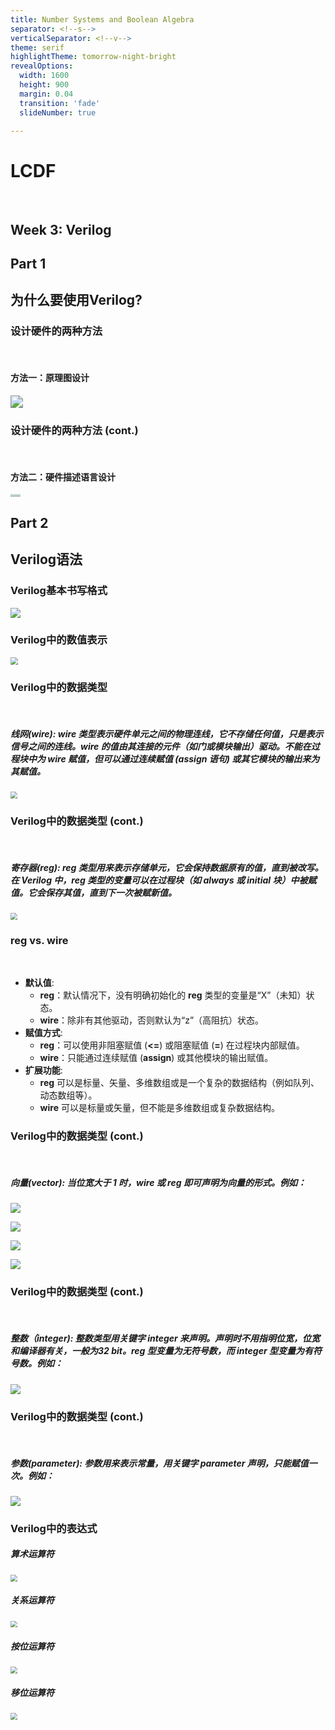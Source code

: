 ```yaml
---
title: Number Systems and Boolean Algebra
separator: <!--s-->
verticalSeparator: <!--v-->
theme: serif
highlightTheme: tomorrow-night-bright
revealOptions:
  width: 1600
  height: 900
  margin: 0.04
  transition: 'fade'
  slideNumber: true

---
```


<link rel="stylesheet" href="custom.css">

# LCDF

<br>

## Week 3: Verilog

<!--s-->

## Part 1

## 为什么要使用Verilog?

<!--v-->

### 设计硬件的两种方法

<br>

#### 方法一：原理图设计

<img src="./L3_01.jpg" style="zoom:125%;" />

<!--v-->

### 设计硬件的两种方法 (cont.)

<br>

#### 方法二：硬件描述语言设计

<div style="display: flex;">    
<img src="./L3_02.jpg" style="zoom: 25%;"/>
<img src="./L3_03.jpg" style="zoom: 25%;"/>
<img src="./L3_04.jpg" style="zoom: 25%;"/>
<img src="./L3_05.jpg" style="zoom: 25%;"/>
</div>

<!--s-->

## Part 2

## Verilog语法

<!--v-->

### Verilog基本书写格式

![](./L3_06.jpg)

<!--v-->

### Verilog中的数值表示

<img src="./L3_07.jpg" style="zoom:75%;" />

<!--v-->

### Verilog中的数据类型

<br>

##### **线网(wire)**: **wire** 类型表示硬件单元之间的物理连线，它不存储任何值，只是表示信号之间的连线。**wire** 的值由其连接的元件（如门或模块输出）驱动。不能在过程块中为 **wire** 赋值，但可以通过连续赋值 (**assign** 语句) 或其它模块的输出来为其赋值。

<img src="./L3_08.jpg" style="zoom:67%;" />

<!--v-->

### Verilog中的数据类型 (cont.)

<br>

##### **寄存器(reg)**: **reg** 类型用来表示存储单元，它会保持数据原有的值，直到被改写。在 Verilog 中，**reg** 类型的变量可以在过程块（如 **always** 或 **initial** 块）中被赋值。它会保存其值，直到下一次被赋新值。

<img src="./L3_09.jpg" style="zoom:67%;" />

<!--v-->

### **reg** vs. **wire**

<br>

- **默认值**:
  - **reg**：默认情况下，没有明确初始化的 **reg** 类型的变量是“X”（未知）状态。
  - **wire**：除非有其他驱动，否则默认为“z”（高阻抗）状态。
- **赋值方式**:
  - **reg**：可以使用非阻塞赋值 (**<=**) 或阻塞赋值 (**=**) 在过程块内部赋值。
  - **wire**：只能通过连续赋值 (**assign**) 或其他模块的输出赋值。
- **扩展功能**:
  - **reg** 可以是标量、矢量、多维数组或是一个复杂的数据结构（例如队列、动态数组等）。
  - **wire** 可以是标量或矢量，但不能是多维数组或复杂数据结构。

<!--v-->

### Verilog中的数据类型 (cont.)

<br>

##### **向量(vector)**: 当位宽大于 1 时，**wire** 或 **reg** 即可声明为向量的形式。例如：

![](./L3_10.jpg)

<!--v-->

![](./L3_11.jpg)

<!--v-->

![](./L3_12.jpg)

<!--v-->

![](./L3_13.jpg)

<!--v-->

### Verilog中的数据类型 (cont.)

<br>

##### **整数（integer)**: 整数类型用关键字 **integer** 来声明。声明时不用指明位宽，位宽和编译器有关，一般为32 bit。reg 型变量为无符号数，而 integer 型变量为有符号数。例如：

![](./L3_14.jpg)

### Verilog中的数据类型 (cont.)

<br>

##### **参数(parameter)**: 参数用来表示常量，用关键字 **parameter** 声明，只能赋值一次。例如：

![](./L3_15.jpg)

<!--v-->

### Verilog中的表达式

##### 算术运算符

<img src="./L3_16.jpg" style="zoom:67%;" />

<!--v-->

##### 关系运算符

<img src="./L3_17.jpg" style="zoom:67%;" />



<!--v-->

##### 按位运算符

<img src="./L3_19.jpg" style="zoom:67%;" />

<!--v-->

##### 移位运算符

<img src="./L3_20.jpg" style="zoom:67%;" />